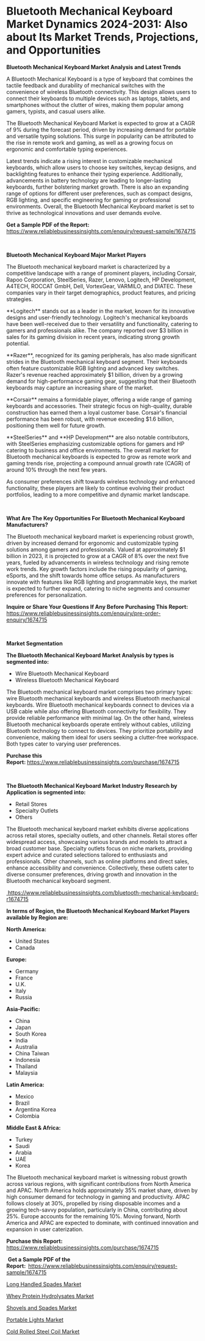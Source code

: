 <p><h1>Bluetooth Mechanical Keyboard Market Dynamics 2024-2031: Also about Its Market Trends, Projections, and Opportunities</h1></p><p><strong>Bluetooth Mechanical Keyboard Market Analysis and Latest Trends</strong></p>
<p><p>A Bluetooth Mechanical Keyboard is a type of keyboard that combines the tactile feedback and durability of mechanical switches with the convenience of wireless Bluetooth connectivity. This design allows users to connect their keyboards to multiple devices such as laptops, tablets, and smartphones without the clutter of wires, making them popular among gamers, typists, and casual users alike.</p><p>The Bluetooth Mechanical Keyboard Market is expected to grow at a CAGR of 9% during the forecast period, driven by increasing demand for portable and versatile typing solutions. This surge in popularity can be attributed to the rise in remote work and gaming, as well as a growing focus on ergonomic and comfortable typing experiences.</p><p>Latest trends indicate a rising interest in customizable mechanical keyboards, which allow users to choose key switches, keycap designs, and backlighting features to enhance their typing experience. Additionally, advancements in battery technology are leading to longer-lasting keyboards, further bolstering market growth. There is also an expanding range of options for different user preferences, such as compact designs, RGB lighting, and specific engineering for gaming or professional environments. Overall, the Bluetooth Mechanical Keyboard market is set to thrive as technological innovations and user demands evolve.</p></p>
<p><strong>Get a Sample PDF of the Report:&nbsp;</strong> <a href="https://www.reliablebusinessinsights.com/enquiry/request-sample/1674715?utm_campaign=48&utm_medium=2&utm_source=Github&utm_content=ia&utm_term=10102024&utm_id=bluetooth-mechanical-keyboard">https://www.reliablebusinessinsights.com/enquiry/request-sample/1674715</a></p>
<p>&nbsp;</p>
<p><strong>Bluetooth Mechanical Keyboard Major Market Players</strong></p>
<p><p>The Bluetooth mechanical keyboard market is characterized by a competitive landscape with a range of prominent players, including Corsair, Rapoo Corporation, SteelSeries, Razer, Lenovo, Logitech, HP Development, A4TECH, ROCCAT GmbH, Dell, VortexGear, VARMILO, and DIATEC. These companies vary in their target demographics, product features, and pricing strategies.</p><p>**Logitech** stands out as a leader in the market, known for its innovative designs and user-friendly technology. Logitech's mechanical keyboards have been well-received due to their versatility and functionality, catering to gamers and professionals alike. The company reported over $3 billion in sales for its gaming division in recent years, indicating strong growth potential.</p><p>**Razer**, recognized for its gaming peripherals, has also made significant strides in the Bluetooth mechanical keyboard segment. Their keyboards often feature customizable RGB lighting and advanced key switches. Razer's revenue reached approximately $1 billion, driven by a growing demand for high-performance gaming gear, suggesting that their Bluetooth keyboards may capture an increasing share of the market.</p><p>**Corsair** remains a formidable player, offering a wide range of gaming keyboards and accessories. Their strategic focus on high-quality, durable construction has earned them a loyal customer base. Corsair's financial performance has been robust, with revenue exceeding $1.6 billion, positioning them well for future growth.</p><p>**SteelSeries** and **HP Development** are also notable contributors, with SteelSeries emphasizing customizable options for gamers and HP catering to business and office environments. The overall market for Bluetooth mechanical keyboards is expected to grow as remote work and gaming trends rise, projecting a compound annual growth rate (CAGR) of around 10% through the next few years.</p><p>As consumer preferences shift towards wireless technology and enhanced functionality, these players are likely to continue evolving their product portfolios, leading to a more competitive and dynamic market landscape.</p></p>
<p>&nbsp;</p>
<p><strong>What Are The Key Opportunities For Bluetooth Mechanical Keyboard Manufacturers?</strong></p>
<p><p>The Bluetooth mechanical keyboard market is experiencing robust growth, driven by increased demand for ergonomic and customizable typing solutions among gamers and professionals. Valued at approximately $1 billion in 2023, it is projected to grow at a CAGR of 8% over the next five years, fueled by advancements in wireless technology and rising remote work trends. Key growth factors include the rising popularity of gaming, eSports, and the shift towards home office setups. As manufacturers innovate with features like RGB lighting and programmable keys, the market is expected to further expand, catering to niche segments and consumer preferences for personalization.</p></p>
<p><strong>Inquire or Share Your Questions If Any Before Purchasing This Report:</strong> <a href="https://www.reliablebusinessinsights.com/enquiry/pre-order-enquiry/1674715?utm_campaign=48&utm_medium=2&utm_source=Github&utm_content=ia&utm_term=10102024&utm_id=bluetooth-mechanical-keyboard">https://www.reliablebusinessinsights.com/enquiry/pre-order-enquiry/1674715</a></p>
<p>&nbsp;</p>
<p><strong>Market Segmentation</strong></p>
<p><strong>The Bluetooth Mechanical Keyboard Market Analysis by types is segmented into:</strong></p>
<p><ul><li>Wire Bluetooth Mechanical Keyboard</li><li>Wireless Bluetooth Mechanical Keyboard</li></ul></p>
<p><p>The Bluetooth mechanical keyboard market comprises two primary types: wire Bluetooth mechanical keyboards and wireless Bluetooth mechanical keyboards. Wire Bluetooth mechanical keyboards connect to devices via a USB cable while also offering Bluetooth connectivity for flexibility. They provide reliable performance with minimal lag. On the other hand, wireless Bluetooth mechanical keyboards operate entirely without cables, utilizing Bluetooth technology to connect to devices. They prioritize portability and convenience, making them ideal for users seeking a clutter-free workspace. Both types cater to varying user preferences.</p></p>
<p><strong>Purchase this Report:&nbsp;</strong><a href="https://www.reliablebusinessinsights.com/purchase/1674715?utm_campaign=48&utm_medium=2&utm_source=Github&utm_content=ia&utm_term=10102024&utm_id=bluetooth-mechanical-keyboard">https://www.reliablebusinessinsights.com/purchase/1674715</a></p>
<p>&nbsp;</p>
<p><strong>The Bluetooth Mechanical Keyboard Market Industry Research by Application is segmented into:</strong></p>
<p><ul><li>Retail Stores</li><li>Specialty Outlets</li><li>Others</li></ul></p>
<p><p>The Bluetooth mechanical keyboard market exhibits diverse applications across retail stores, specialty outlets, and other channels. Retail stores offer widespread access, showcasing various brands and models to attract a broad customer base. Specialty outlets focus on niche markets, providing expert advice and curated selections tailored to enthusiasts and professionals. Other channels, such as online platforms and direct sales, enhance accessibility and convenience. Collectively, these outlets cater to diverse consumer preferences, driving growth and innovation in the Bluetooth mechanical keyboard segment.</p></p>
<p><a href="https://www.reliablebusinessinsights.com/bluetooth-mechanical-keyboard-r1674715?utm_campaign=48&utm_medium=2&utm_source=Github&utm_content=ia&utm_term=10102024&utm_id=bluetooth-mechanical-keyboard">&nbsp;https://www.reliablebusinessinsights.com/bluetooth-mechanical-keyboard-r1674715</a></p>
<p><strong>In terms of Region, the Bluetooth Mechanical Keyboard Market Players available by Region are:</strong></p>
<p>
    <p> <strong> North America: </strong>
        <ul>
            <li>United States</li>
            <li>Canada</li>
        </ul>
        </p> 
    <p> <strong> Europe: </strong>
        <ul>
            <li>Germany</li>
            <li>France</li>
            <li>U.K.</li>
            <li>Italy</li>
            <li>Russia</li>
        </ul>
        </p> 
    <p> <strong> Asia-Pacific: </strong>
        <ul>
            <li>China</li>
            <li>Japan</li>
            <li>South Korea</li>
            <li>India</li>
            <li>Australia</li>
            <li>China Taiwan</li>
            <li>Indonesia</li>
            <li>Thailand</li>
            <li>Malaysia</li>
        </ul>
        </p> 
    <p> <strong> Latin America: </strong>
        <ul>
            <li>Mexico</li>
            <li>Brazil</li>
            <li>Argentina Korea</li>
            <li>Colombia</li>
        </ul>
        </p> 
    <p> <strong> Middle East & Africa: </strong>
        <ul>
            <li>Turkey</li>
            <li>Saudi</li>
            <li>Arabia</li>
            <li>UAE</li>
            <li>Korea</li>
        </ul>
    </p>
    </p>
<p><p>The Bluetooth mechanical keyboard market is witnessing robust growth across various regions, with significant contributions from North America and APAC. North America holds approximately 35% market share, driven by high consumer demand for technology in gaming and productivity. APAC follows closely at 30%, propelled by rising disposable incomes and a growing tech-savvy population, particularly in China, contributing about 25%. Europe accounts for the remaining 10%. Moving forward, North America and APAC are expected to dominate, with continued innovation and expansion in user caterization.</p></p>
<p><strong>Purchase this Report: </strong><a href="https://www.reliablebusinessinsights.com/purchase/1674715?utm_campaign=48&utm_medium=2&utm_source=Github&utm_content=ia&utm_term=10102024&utm_id=bluetooth-mechanical-keyboard">https://www.reliablebusinessinsights.com/purchase/1674715</a></p>
<p>&nbsp;<strong>Get a Sample PDF of the Report:&nbsp;&nbsp;</strong><a href="https://www.reliablebusinessinsights.com/enquiry/request-sample/1674715?utm_campaign=48&utm_medium=2&utm_source=Github&utm_content=ia&utm_term=10102024&utm_id=bluetooth-mechanical-keyboard">https://www.reliablebusinessinsights.com/enquiry/request-sample/1674715</a></p>
<p><strong></strong></p>
<p><p><a href="https://github.com/WayneHopkins413/Market-Research-Report-List-1/blob/main/long-handled-spades-market.md?utm_campaign=48&utm_medium=2&utm_source=Github&utm_content=ia&utm_term=10102024&utm_id=bluetooth-mechanical-keyboard">Long Handled Spades Market</a></p><p><a href="https://issuu.com/reportprime-2/docs/whey-protein-hydrolysates-market-si_c869858defc144?utm_campaign=48&utm_medium=2&utm_source=Github&utm_content=ia&utm_term=10102024&utm_id=bluetooth-mechanical-keyboard">Whey Protein Hydrolysates Market</a></p><p><a href="https://github.com/Armeladukagjini693/Market-Research-Report-List-1/blob/main/shovels-and-spades-market.md?utm_campaign=48&utm_medium=2&utm_source=Github&utm_content=ia&utm_term=10102024&utm_id=bluetooth-mechanical-keyboard">Shovels and Spades Market</a></p><p><a href="https://www.linkedin.com/pulse/global-portable-lights-market-trends-forecasts-strategic-7jese?utm_campaign=48&utm_medium=2&utm_source=Github&utm_content=ia&utm_term=10102024&utm_id=bluetooth-mechanical-keyboard">Portable Lights Market</a></p><p><a href="https://www.linkedin.com/pulse/opportunities-challenges-cold-rolled-steel-coil-market-strategic-hswzf?utm_campaign=48&utm_medium=2&utm_source=Github&utm_content=ia&utm_term=10102024&utm_id=bluetooth-mechanical-keyboard">Cold Rolled Steel Coil Market</a></p></p>